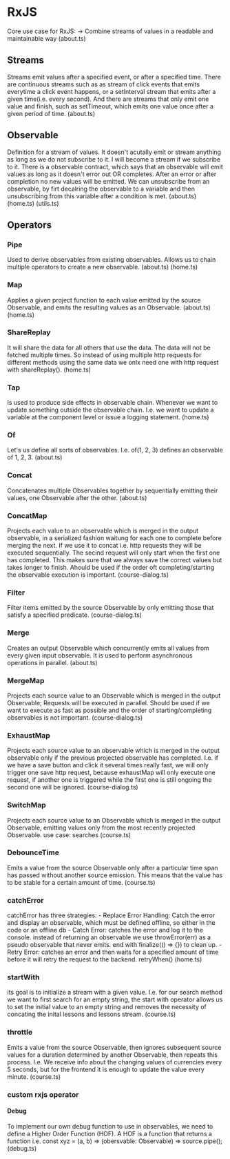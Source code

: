 # RxJS

Core use case for RxJS: 
-> Combine streams of values in a readable and maintainable way
(about.ts)

## Streams

Streams emit values after a specified event, or after a specified time. There are continuous streams such as as stream of click events that emits everytime a click event happens, or a setInterval stream that emits after a given time(i.e. every second). And there are streams that only emit one value and finish, such as setTimeout, which emits one value once after a given period of time.
(about.ts)


## Observable

Definition for a stream of values. It doesn't acutally emit or stream anything as long as we do not subscribe to it. 
I will become a stream if we subscribe to it. There is a observable contract, which says that an observable will emit values as long as
it doesn't error out OR completes. After an error or after completion no new values will be emitted. 
We can unsubscribe from an observable, by firt decalring the observable to a variable and then unsubscribing from this variable after a condition is met. 
(about.ts)
(home.ts)
(utils.ts)

## Operators

### Pipe
Used to derive observables from existing observables. Allows us to chain multiple operators to create a new observable.
(about.ts)
(home.ts)

### Map
Applies a given project function to each value emitted by the source Observable, and emits the resulting values as an Observable.
(about.ts)
(home.ts)

### ShareReplay
It will share the data for all others that use the data. The data will not be fetched multiple times. So instead of using multiple http requests for different methods using the same data we onlx need one with http request with shareReplay().
(home.ts)

### Tap
Is used to produce side effects in observable chain. Whenever we want to update something outside the observable chain.
I.e. we want to update a variable at the component level or issue a logging statement.
(home.ts)

### Of
Let's us define all sorts of observables.
I.e. of(1, 2, 3) defines an observable of 1, 2, 3.
(about.ts)

### Concat
Concatenates multiple Observables together by sequentially emitting their values, one Observable after the other.
(about.ts)

### ConcatMap
Projects each value to an observable which is merged in the output observable, in a serialized fashion waitung for each one to complete before merging the next.
If we use it to concat i.e. http requests they will be executed sequentially. The secind request will only start when the first one has completed. This makes sure that we always save the correct values but takes longer to finish.
Ahould be used if the order oft completing/starting the observable execution is important.
(course-dialog.ts)

### Filter
Filter items emitted by the source Observable by only emitting those that satisfy a specified predicate.
(course-dialog.ts)

### Merge
Creates an output Observable which concurrently emits all values from every given input observable. 
It is used to perform asynchronous operations in parallel.
(about.ts)

### MergeMap
Projects each source value to an Observable which is merged in the output Observable;
Requests will be executed in parallel. 
Should be used if we want to execute as fast as possible and the order of starting/completing observables is not important.
(course-dialog.ts)

### ExhaustMap
Projects each source value to an observable which is merged in the output observable only if the previous projected observable
has completed.
I.e. if we have a save button and click it several times really fast, we will only trigger one save http request, because exhaustMap
will only execute one request, if another one is triggered while the first one is still ongoing the second one will be ignored.
(course-dialog.ts)

### SwitchMap
Projects each source value to an Observable which is merged in the output Observable, emitting values only from the most recently projected Observable.
use case: searches
(course.ts)

### DebounceTime
Emits a value from the source Observable only after a particular time span has passed without another source emission.
This means that the value has to be stable for a certain amount of time.
(course.ts)

### catchError
catchError has three strategies:
    - Replace Error Handling: Catch the error and display an observable, which must be defined offline, so either in the code or an offline db
    - Catch Error: catches the error and log it to the console. instead of returning an observable we use throwError(err) as a pseudo observable that never emits. end with finalize(() => {}) to clean up. 
    - Retry Error: catches an error and then waits for a specified amount of time before it will retry the request to the backend. retryWhen()
(home.ts)

### startWith
its goal is to initialize a stream with a given value. I.e. for our search method we want to first search for an empty string, the start with operator allows us to set the initial value to an empty string and removes the necessity of concating the inital lessons and lessons stream. 
(course.ts)


### throttle
Emits a value from the source Observable, then ignores subsequent source values for a duration determined by another Observable, then repeats this process.
I.e. We receive info about the changing values of currencies every 5 seconds, but for the frontend it is enough to update the value every minute. 
(course.ts)

### custom rxjs operator

#### Debug
To implement our own debug function to use in observables, we need to define a Higher Order Function (HOF). A HOF is a function that returns a function i.e. const xyz = (a, b) => (obersvable: Observable<any>) => source.pipe();
(debug.ts)
